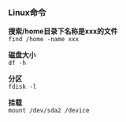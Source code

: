 ### Linux命令
**搜索/home目录下名称是xxx的文件** <br>
```find /home -name xxx```

**磁盘大小** <br>
```df -h```

**分区** <br>
```fdisk -l```

**挂载** <br>
```mount /dev/sda2 /device```